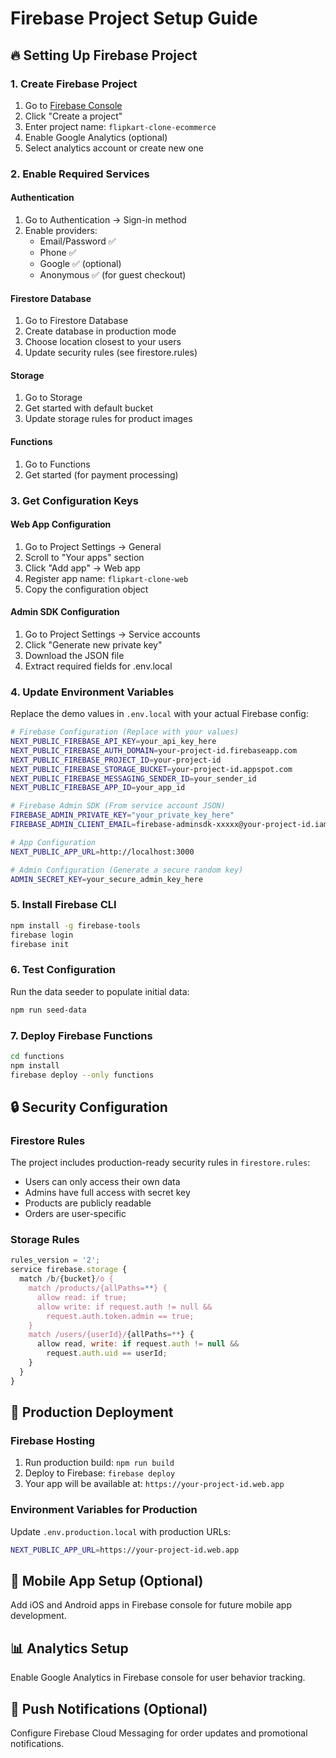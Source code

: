 # Firebase Project Setup Guide

## 🔥 Setting Up Firebase Project

### 1. Create Firebase Project
1. Go to [Firebase Console](https://console.firebase.google.com/)
2. Click "Create a project"
3. Enter project name: `flipkart-clone-ecommerce`
4. Enable Google Analytics (optional)
5. Select analytics account or create new one

### 2. Enable Required Services

#### **Authentication**
1. Go to Authentication → Sign-in method
2. Enable providers:
   - Email/Password ✅
   - Phone ✅
   - Google ✅ (optional)
   - Anonymous ✅ (for guest checkout)

#### **Firestore Database**
1. Go to Firestore Database
2. Create database in production mode
3. Choose location closest to your users
4. Update security rules (see firestore.rules)

#### **Storage**
1. Go to Storage
2. Get started with default bucket
3. Update storage rules for product images

#### **Functions**
1. Go to Functions
2. Get started (for payment processing)

### 3. Get Configuration Keys

#### **Web App Configuration**
1. Go to Project Settings → General
2. Scroll to "Your apps" section
3. Click "Add app" → Web app
4. Register app name: `flipkart-clone-web`
5. Copy the configuration object

#### **Admin SDK Configuration**
1. Go to Project Settings → Service accounts
2. Click "Generate new private key"
3. Download the JSON file
4. Extract required fields for .env.local

### 4. Update Environment Variables

Replace the demo values in `.env.local` with your actual Firebase config:

```bash
# Firebase Configuration (Replace with your values)
NEXT_PUBLIC_FIREBASE_API_KEY=your_api_key_here
NEXT_PUBLIC_FIREBASE_AUTH_DOMAIN=your-project-id.firebaseapp.com
NEXT_PUBLIC_FIREBASE_PROJECT_ID=your-project-id
NEXT_PUBLIC_FIREBASE_STORAGE_BUCKET=your-project-id.appspot.com
NEXT_PUBLIC_FIREBASE_MESSAGING_SENDER_ID=your_sender_id
NEXT_PUBLIC_FIREBASE_APP_ID=your_app_id

# Firebase Admin SDK (From service account JSON)
FIREBASE_ADMIN_PRIVATE_KEY="your_private_key_here"
FIREBASE_ADMIN_CLIENT_EMAIL=firebase-adminsdk-xxxxx@your-project-id.iam.gserviceaccount.com

# App Configuration
NEXT_PUBLIC_APP_URL=http://localhost:3000

# Admin Configuration (Generate a secure random key)
ADMIN_SECRET_KEY=your_secure_admin_key_here
```

### 5. Install Firebase CLI

```bash
npm install -g firebase-tools
firebase login
firebase init
```

### 6. Test Configuration

Run the data seeder to populate initial data:

```bash
npm run seed-data
```

### 7. Deploy Firebase Functions

```bash
cd functions
npm install
firebase deploy --only functions
```

## 🔒 Security Configuration

### Firestore Rules
The project includes production-ready security rules in `firestore.rules`:
- Users can only access their own data
- Admins have full access with secret key
- Products are publicly readable
- Orders are user-specific

### Storage Rules
```javascript
rules_version = '2';
service firebase.storage {
  match /b/{bucket}/o {
    match /products/{allPaths=**} {
      allow read: if true;
      allow write: if request.auth != null && 
        request.auth.token.admin == true;
    }
    match /users/{userId}/{allPaths=**} {
      allow read, write: if request.auth != null && 
        request.auth.uid == userId;
    }
  }
}
```

## 🚀 Production Deployment

### Firebase Hosting
1. Run production build: `npm run build`
2. Deploy to Firebase: `firebase deploy`
3. Your app will be available at: `https://your-project-id.web.app`

### Environment Variables for Production
Update `.env.production.local` with production URLs:

```bash
NEXT_PUBLIC_APP_URL=https://your-project-id.web.app
```

## 📱 Mobile App Setup (Optional)

Add iOS and Android apps in Firebase console for future mobile app development.

## 📊 Analytics Setup

Enable Google Analytics in Firebase console for user behavior tracking.

## 🔔 Push Notifications (Optional)

Configure Firebase Cloud Messaging for order updates and promotional notifications.
